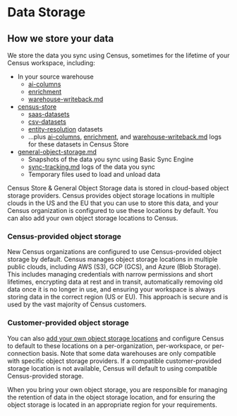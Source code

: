 # Data Storage

## How we store your data

We store the data you sync using Census, sometimes for the lifetime of your Census workspace, including:

* In your source warehouse
  * [ai-columns](../../datasets/ai-columns/ "mention")
  * [enrichment](../../datasets/enrichment/ "mention")
  * [warehouse-writeback.md](../../syncs/sync-monitoring/warehouse-writeback.md "mention")
* [census-store](census-store/ "mention")
  * [saas-datasets](../../datasets/saas-datasets/ "mention")
  * [csv-datasets](../../datasets/csv-datasets/ "mention")
  * [entity-resolution](../../datasets/entity-resolution/ "mention") datasets
  * ...plus [ai-columns](../../datasets/ai-columns/ "mention"), [enrichment](../../datasets/enrichment/ "mention"), and [warehouse-writeback.md](../../syncs/sync-monitoring/warehouse-writeback.md "mention") logs for these datasets in Census Store
* [general-object-storage.md](general-object-storage.md "mention")
  * Snapshots of the data you sync using Basic Sync Engine
  * [sync-tracking.md](../../syncs/sync-monitoring/sync-tracking.md "mention") logs of the data you sync
  * Temporary files used to load and unload data

Census Store & General Object Storage data is stored in cloud-based object storage providers. Census provides object storage locations in multiple clouds in the US and the EU that you can use to store this data, and your Census organization is configured to use these locations by default. You can also add your own object storage locations to Census.

### Census-provided object storage

New Census organizations are configured to use Census-provided object storage by default. Census manages object storage locations in multiple public clouds, including AWS (S3), GCP (GCS), and Azure (Blob Storage). This includes managing credentials with narrow permissions and short lifetimes, encrypting data at rest and in transit, automatically removing old data once it is no longer in use, and ensuring your workspace is always storing data in the correct region (US or EU). This approach is secure and is used by the vast majority of Census customers.

### Customer-provided object storage

You can also [add your own object storage locations](bring-your-own-bucket/) and configure Census to default to these locations on a per-organization, per-workspace, or per-connection basis. Note that some data warehouses are only compatible with specific object storage providers. If a compatible customer-provided storage location is not available, Census will default to using compatible Census-provided storage.

When you bring your own object storage, you are responsible for managing the retention of data in the object storage location, and for ensuring the object storage is located in an appropriate region for your requirements.
